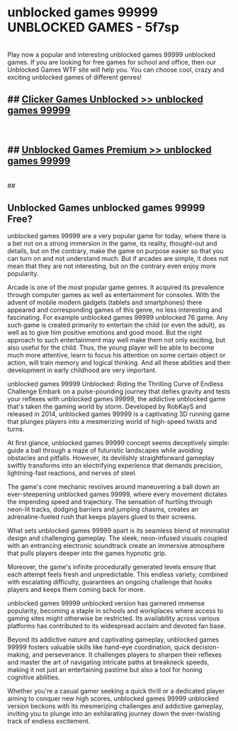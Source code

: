 # unblocked games 99999  UNBLOCKED GAMES - 5f7sp <br>
<br>
Play now a popular and interesting unblocked games 99999 unblocked games. If you are looking for free games for school and office, then our Unblocked Games WTF site will help you. You can choose cool, crazy and exciting unblocked games of different genres!


## ##  [Clicker Games Unblocked >> unblocked games 99999](http://freeplayer.one?title=unblocked_games_99999&ref=UG)
  <br>

##  ## [Unblocked Games Premium >> unblocked games 99999](http://freeplayer.one?title=unblocked_games_99999&ref=UG)
  <br>
  ##



## Unblocked Games unblocked games 99999 Free?

unblocked games 99999 are a very popular game for today, where there is a bet not on a strong immersion in the game, its reality, thought-out and details, but on the contrary, make the game on purpose easier so that you can turn on and not understand much. But if arcades are simple, it does not mean that they are not interesting, but on the contrary even enjoy more popularity.

Arcade is one of the most popular game genres. It acquired its prevalence through computer games as well as entertainment for consoles. With the advent of mobile modern gadgets (tablets and smartphones) there appeared and corresponding games of this genre, no less interesting and fascinating. For example unblocked games 99999 unblocked 76 game. Any such game is created primarily to entertain the child (or even the adult), as well as to give him positive emotions and good mood. But the right approach to such entertainment may well make them not only exciting, but also useful for the child. Thus, the young player will be able to become much more attentive, learn to focus his attention on some certain object or action, will train memory and logical thinking. And all these abilities and their development in early childhood are very important.

unblocked games 99999 Unblocked: Riding the Thrilling Curve of Endless Challenge
Embark on a pulse-pounding journey that defies gravity and tests your reflexes with unblocked games 99999, the addictive unblocked game that's taken the gaming world by storm. Developed by RobKayS and released in 2014, unblocked games 99999 is a captivating 3D running game that plunges players into a mesmerizing world of high-speed twists and turns.

At first glance, unblocked games 99999 concept seems deceptively simple: guide a ball through a maze of futuristic landscapes while avoiding obstacles and pitfalls. However, its devilishly straightforward gameplay swiftly transforms into an electrifying experience that demands precision, lightning-fast reactions, and nerves of steel.

The game's core mechanic revolves around maneuvering a ball down an ever-steepening unblocked games 99999, where every movement dictates the impending speed and trajectory. The sensation of hurtling through neon-lit tracks, dodging barriers and jumping chasms, creates an adrenaline-fueled rush that keeps players glued to their screens.

What sets unblocked games 99999 apart is its seamless blend of minimalist design and challenging gameplay. The sleek, neon-infused visuals coupled with an entrancing electronic soundtrack create an immersive atmosphere that pulls players deeper into the games hypnotic grip.

Moreover, the game's infinite procedurally generated levels ensure that each attempt feels fresh and unpredictable. This endless variety, combined with escalating difficulty, guarantees an ongoing challenge that hooks players and keeps them coming back for more.

unblocked games 99999 unblocked version has garnered immense popularity, becoming a staple in schools and workplaces where access to gaming sites might otherwise be restricted. Its availability across various platforms has contributed to its widespread acclaim and devoted fan base.

Beyond its addictive nature and captivating gameplay, unblocked games 99999 fosters valuable skills like hand-eye coordination, quick decision-making, and perseverance. It challenges players to sharpen their reflexes and master the art of navigating intricate paths at breakneck speeds, making it not just an entertaining pastime but also a tool for honing cognitive abilities.

Whether you're a casual gamer seeking a quick thrill or a dedicated player aiming to conquer new high scores, unblocked games 99999 unblocked version beckons with its mesmerizing challenges and addictive gameplay, inviting you to plunge into an exhilarating journey down the ever-twisting track of endless excitement.
